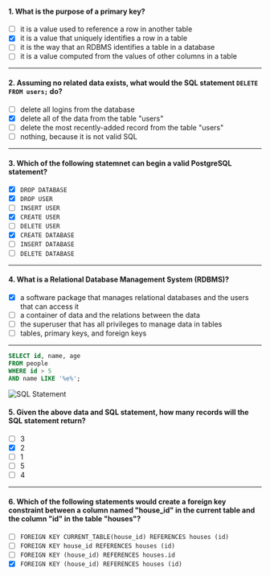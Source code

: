 #### 1. What is the purpose of a primary key?
- [ ] it is a value used to reference a row in another table
- [x] it is a value that uniquely identifies a row in a table
- [ ] it is the way that an RDBMS identifies a table in a database
- [ ] it is a value computed from the values of other columns in a table 

---

#### 2. Assuming no related data exists, what would the SQL statement `DELETE FROM users;` do?
- [ ] delete all logins from the database
- [x] delete all of the data from the table "users"
- [ ] delete the most recently-added record from the table "users"
- [ ] nothing, because it is not valid SQL

---

#### 3. Which of the following statemnet can begin a valid PostgreSQL statement?
- [x] `DROP DATABASE`
- [x] `DROP USER`
- [ ] `INSERT USER`
- [x] `CREATE USER`
- [ ] `DELETE USER`
- [x] `CREATE DATABASE`
- [ ] `INSERT DATABASE`
- [ ] `DELETE DATABASE`

---

#### 4. What is a Relational Database Management System (RDBMS)?
- [x] a software package that manages relational databases and the users that can access it
- [ ] a container of data and the relations between the data
- [ ] the superuser that has all privileges to manage data in tables
- [ ] tables, primary keys, and foreign keys

---

  ```SQL
SELECT id, name, age
FROM people
WHERE id > 5
AND name LIKE '%e%';
```

![SQL Statement](sql_statement.png)

#### 5. Given the above data and SQL statement, how many records will the SQL statement return? 
- [ ] 3
- [x] 2
- [ ] 1
- [ ] 5
- [ ] 4

---

#### 6. Which of the following statements would create a foreign key constraint between a column named "house_id" in the current table and the column "id" in the table "houses"?
- [ ] `FOREIGN KEY CURRENT_TABLE(house_id) REFERENCES houses (id)`
- [ ] `FOREIGN KEY house_id REFERENCES houses (id)`
- [ ] `FOREIGN KEY (house_id) REFERENCES houses.id`
- [x] `FOREIGN KEY (house_id) REFERENCES houses (id)` 
